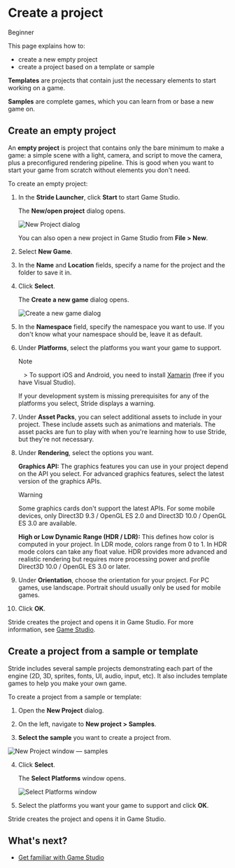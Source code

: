 # Create a project

<span class="badge text-bg-primary">Beginner</span>

This page explains how to:

* create a new empty project
* create a project based on a template or sample

**Templates** are projects that contain just the necessary elements to start working on a game.

**Samples** are complete games, which you can learn from or base a new game on.

## Create an empty project

An **empty project** is project that contains only the bare minimum to make a game: a simple scene with a light, camera, and script to move the camera, plus a preconfigured rendering pipeline. This is good when you want to start your game from scratch without elements you don't need.

To create an empty project:

1. In the **Stride Launcher**, click **Start** to start Game Studio.

   The **New/open project** dialog opens.

   ![New Project dialog](media/create-project-new-open-project-window.png)

   You can also open a new project in Game Studio from **File > New**.

2. Select **New Game**.

3. In the **Name** and **Location** fields, specify a name for the project and the folder to save it in.

4. Click **Select**.

   The **Create a new game** dialog opens.

   ![Create a new game dialog](media/create-project-create-new-game.png)

5. In the **Namespace** field, specify the namespace you want to use. If you don't know what your namespace should be, leave it as default.

6. Under **Platforms**, select the platforms you want your game to support.

   > [!Note]
   >    >  To support iOS and Android, you need to install <a href="https://www.xamarin.com/studio" target="_blank">Xamarin</a> (free if you have Visual Studio).

   If your development system is missing prerequisites for any of the platforms you select, Stride displays a warning.

7. Under **Asset Packs**, you can select additional assets to include in your project. These include assets such as animations and materials. The asset packs are fun to play with when you're learning how to use Stride, but they're not necessary.

8. Under **Rendering**, select the options you want.

   **Graphics API:** The graphics features you can use in your project depend on the API you select. For advanced graphics features, select the latest version of the graphics APIs.

   > [!Warning]
   > Some graphics cards don't support the latest APIs. For some mobile devices, only Direct3D 9.3 / OpenGL ES 2.0 and Direct3D 10.0 / OpenGL ES 3.0 are available.

   **High or Low Dynamic Range (HDR / LDR):** This defines how color is computed in your project. In LDR mode, colors range from 0 to 1. In HDR mode colors can take any float value. HDR provides more advanced and realistic rendering but requires more processing power and profile Direct3D 10.0 / OpenGL ES 3.0 or later.

9. Under **Orientation**, choose the orientation for your project. For PC games, use landscape. Portrait should usually only be used for mobile games.

10. Click **OK**.

Stride creates the project and opens it in Game Studio. For more information, see [Game Studio](../game-studio/index.md).

## Create a project from a sample or template

Stride includes several sample projects demonstrating each part of the engine (2D, 3D, sprites, fonts, UI, audio, input, etc). It also includes template games to help you make your own game.

To create a project from a sample or template:

1. Open the **New Project** dialog.

2. On the left, navigate to **New project > Samples**.

3. **Select the sample** you want to create a project from.

![New Project window — samples](media/create-project-new-open-project-samples.png)

4. Click **Select**.

   The **Select Platforms** window opens.

   ![Select Platforms window](media/create-project-select-platform.png)

5. Select the platforms you want your game to support and click **OK**.

Stride creates the project and opens it in Game Studio.

## What's next?

* [Get familiar with Game Studio](../game-studio/index.md)